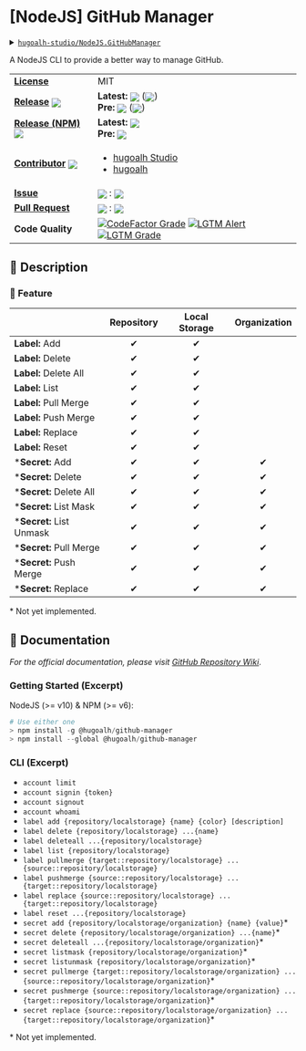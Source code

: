 # \[NodeJS\] GitHub Manager

<details>
  <summary><a href="https://github.com/hugoalh-studio/NodeJS.GitHubManager"><code>hugoalh-studio/NodeJS.GitHubManager</code></a></summary>
  <img align="center" alt="GitHub Language Count" src="https://img.shields.io/github/languages/count/hugoalh-studio/NodeJS.GitHubManager?logo=github&logoColor=ffffff&style=flat-square" />
  <img align="center" alt="GitHub Top Langauge" src="https://img.shields.io/github/languages/top/hugoalh-studio/NodeJS.GitHubManager?logo=github&logoColor=ffffff&style=flat-square" />
  <img align="center" alt="GitHub Repo Size" src="https://img.shields.io/github/repo-size/hugoalh-studio/NodeJS.GitHubManager?logo=github&logoColor=ffffff&style=flat-square" />
  <img align="center" alt="GitHub Code Size" src="https://img.shields.io/github/languages/code-size/hugoalh-studio/NodeJS.GitHubManager?logo=github&logoColor=ffffff&style=flat-square" />
  <img align="center" alt="GitHub Watcher" src="https://img.shields.io/github/watchers/hugoalh-studio/NodeJS.GitHubManager?logo=github&logoColor=ffffff&style=flat-square" />
  <img align="center" alt="GitHub Star" src="https://img.shields.io/github/stars/hugoalh-studio/NodeJS.GitHubManager?logo=github&logoColor=ffffff&style=flat-square" />
  <img align="center" alt="GitHub Fork" src="https://img.shields.io/github/forks/hugoalh-studio/NodeJS.GitHubManager?logo=github&logoColor=ffffff&style=flat-square" />
</details>

A NodeJS CLI to provide a better way to manage GitHub.

<table>
  <tr>
    <td><a href="./LICENSE.md"><b>License</b></a></td>
    <td>MIT</td>
  </tr>
  <tr>
    <td><a href="https://github.com/hugoalh-studio/NodeJS.GitHubManager/releases"><b>Release</b></a> <img align="center" src="https://img.shields.io/github/downloads/hugoalh-studio/NodeJS.GitHubManager/total?label=%20&style=flat-square" /></td>
    <td>
      <b>Latest:</b> <img align="center" src="https://img.shields.io/github/release/hugoalh-studio/NodeJS.GitHubManager?sort=semver&label=%20&style=flat-square" /> (<img align="center" src="https://img.shields.io/github/release-date/hugoalh-studio/NodeJS.GitHubManager?label=%20&style=flat-square" />)<br />
      <b>Pre:</b> <img align="center" src="https://img.shields.io/github/release/hugoalh-studio/NodeJS.GitHubManager?include_prereleases&sort=semver&label=%20&style=flat-square" /> (<img align="center" src="https://img.shields.io/github/release-date-pre/hugoalh-studio/NodeJS.GitHubManager?label=%20&style=flat-square" />)
    </td>
  </tr>
  <tr>
    <td><a href="https://www.npmjs.com/package/@hugoalh/github-manager"><b>Release (NPM)</b></a> <img align="center" src="https://img.shields.io/npm/dt/@hugoalh/github-manager?label=%20&style=flat-square" /></td>
    <td>
      <b>Latest:</b> <img align="center" src="https://img.shields.io/npm/v/@hugoalh/github-manager/latest?label=%20&style=flat-square" /><br />
      <b>Pre:</b> <img align="center" src="https://img.shields.io/npm/v/@hugoalh/github-manager/pre?label=%20&style=flat-square" />
    </td>
  </tr>
  <tr>
    <td><a href="https://github.com/hugoalh-studio/NodeJS.GitHubManager/graphs/contributors"><b>Contributor</b></a> <img align="center" src="https://img.shields.io/github/contributors/hugoalh-studio/NodeJS.GitHubManager?label=%20&style=flat-square" /></td>
    <td><ul>
        <li><a href="https://github.com/hugoalh-studio">hugoalh Studio</a></li>
        <li><a href="https://github.com/hugoalh">hugoalh</a></li>
    </ul></td>
  </tr>
  <tr>
    <td><a href="https://github.com/hugoalh-studio/NodeJS.GitHubManager/issues?q=is%3Aissue"><b>Issue</b></a></td>
    <td><img align="center" src="https://img.shields.io/github/issues-raw/hugoalh-studio/NodeJS.GitHubManager?label=%20&style=flat-square" /> : <img align="center" src="https://img.shields.io/github/issues-closed-raw/hugoalh-studio/NodeJS.GitHubManager?label=%20&style=flat-square" /></td>
  </tr>
  <tr>
    <td><a href="https://github.com/hugoalh-studio/NodeJS.GitHubManager/pulls?q=is%3Apr"><b>Pull Request</b></a></td>
    <td><img align="center" src="https://img.shields.io/github/issues-pr-raw/hugoalh-studio/NodeJS.GitHubManager?label=%20&style=flat-square" /> : <img align="center" src="https://img.shields.io/github/issues-pr-closed-raw/hugoalh-studio/NodeJS.GitHubManager?label=%20&style=flat-square" /></td>
  </tr>
  <tr>
    <td><b>Code Quality</b></td>
    <td>
      <a href="https://www.codefactor.io/repository/github/hugoalh-studio/nodejs.githubmanager"><img align="center" alt="CodeFactor Grade" src="https://img.shields.io/codefactor/grade/github/hugoalh-studio/NodeJS.GitHubManager?logo=codefactor&logoColor=ffffff&style=flat-square" /></a>
      <a href="https://lgtm.com/projects/g/hugoalh-studio/NodeJS.GitHubManager/alerts"><img align="center" alt="LGTM Alert" src="https://img.shields.io/lgtm/alerts/g/hugoalh-studio/NodeJS.GitHubManager?label=%20&logo=lgtm&logoColor=ffffff&style=flat-square" /></a>
      <a href="https://lgtm.com/projects/g/hugoalh-studio/NodeJS.GitHubManager/context:javascript"><img align="center" alt="LGTM Grade" src="https://img.shields.io/lgtm/grade/javascript/g/hugoalh-studio/NodeJS.GitHubManager?logo=lgtm&logoColor=ffffff&style=flat-square" /></a>
    </td>
  </tr>
</table>

## 📜 Description

### 🌟 Feature

|  | **Repository** | **Local Storage** | **Organization** |
|:----|:---:|:---:|:---:|
| **Label:** Add | ✔ | ✔ |  |
| **Label:** Delete | ✔ | ✔ |  |
| **Label:** Delete All | ✔ | ✔ |  |
| **Label:** List | ✔ | ✔ |  |
| **Label:** Pull Merge | ✔ | ✔ |  |
| **Label:** Push Merge | ✔ | ✔ |  |
| **Label:** Replace | ✔ | ✔ |  |
| **Label:** Reset | ✔ | ✔ |  |
| \***Secret:** Add | ✔ | ✔ | ✔ |
| \***Secret:** Delete | ✔ | ✔ | ✔ |
| \***Secret:** Delete All | ✔ | ✔ | ✔ |
| \***Secret:** List Mask | ✔ | ✔ | ✔ |
| \***Secret:** List Unmask | ✔ | ✔ | ✔ |
| \***Secret:** Pull Merge | ✔ | ✔ | ✔ |
| \***Secret:** Push Merge | ✔ | ✔ | ✔ |
| \***Secret:** Replace | ✔ | ✔ | ✔ |

\* Not yet implemented.

## 📄 Documentation

*For the official documentation, please visit [GitHub Repository Wiki](https://github.com/hugoalh-studio/NodeJS.GitHubManager/wiki)*.

### Getting Started (Excerpt)

NodeJS (>= v10) & NPM (>= v6):

```powershell
# Use either one
> npm install -g @hugoalh/github-manager
> npm install --global @hugoalh/github-manager
```

### CLI (Excerpt)

- `account limit`
- `account signin {token}`
- `account signout`
- `account whoami`
- `label add {repository/localstorage} {name} {color} [description]`
- `label delete {repository/localstorage} ...{name}`
- `label deleteall ...{repository/localstorage}`
- `label list {repository/localstorage}`
- `label pullmerge {target::repository/localstorage} ...{source::repository/localstorage}`
- `label pushmerge {source::repository/localstorage} ...{target::repository/localstorage}`
- `label replace {source::repository/localstorage} ...{target::repository/localstorage}`
- `label reset ...{repository/localstorage}`
- `secret add {repository/localstorage/organization} {name} {value}`\*
- `secret delete {repository/localstorage/organization} ...{name}`\*
- `secret deleteall ...{repository/localstorage/organization}`\*
- `secret listmask {repository/localstorage/organization}`\*
- `secret listunmask {repository/localstorage/organization}`\*
- `secret pullmerge {target::repository/localstorage/organization} ...{source::repository/localstorage/organization}`\*
- `secret pushmerge {source::repository/localstorage/organization} ...{target::repository/localstorage/organization}`\*
- `secret replace {source::repository/localstorage/organization} ...{target::repository/localstorage/organization}`\*

\* Not yet implemented.
